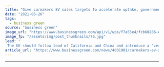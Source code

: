```yaml
---
title: "Give carmakers EV sales targets to accelerate uptake, government urged"
date: "2021-05-26"
tags: 
  - business green
source: "business green"
image_url: "https://www.businessgreen.com/api/v1/wps/f7a55e4/fcb60286-ef99-4258-a0cf-a748959d8ccb/8/iStock-1182744070-185x114.jpg"
image_fp: "/assets/img/post_thumbnails/76.jpg"
lead: "
 The UK should follow lead of California and China and introduce a 'zero emission vehicle mandate' to help boost the market, according to Green Alliance  ..."
article_url: "https://www.businessgreen.com/news/4031901/carmakers-ev-sales-targets-accelerate-uptake-government-urged"
---
```


---
